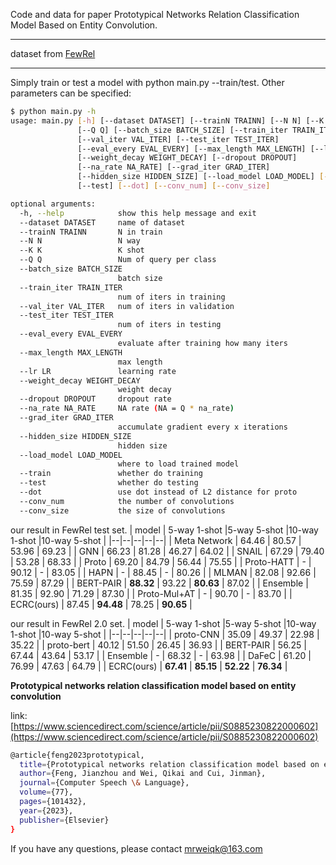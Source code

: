 ﻿Code and data for paper Prototypical Networks Relation Classification Model Based on Entity Convolution.

---
dataset from [FewRel](https://thunlp.github.io/1/fewrel1.html)

---
Simply train or test a model with python main.py --train/test. Other parameters can be specified:

```bash
$ python main.py -h
usage: main.py [-h] [--dataset DATASET] [--trainN TRAINN] [--N N] [--K K]
               [--Q Q] [--batch_size BATCH_SIZE] [--train_iter TRAIN_ITER]
               [--val_iter VAL_ITER] [--test_iter TEST_ITER]
               [--eval_every EVAL_EVERY] [--max_length MAX_LENGTH] [--lr LR]
               [--weight_decay WEIGHT_DECAY] [--dropout DROPOUT]
               [--na_rate NA_RATE] [--grad_iter GRAD_ITER]
               [--hidden_size HIDDEN_SIZE] [--load_model LOAD_MODEL] [--train]
               [--test] [--dot] [--conv_num] [--conv_size]

optional arguments:
  -h, --help            show this help message and exit
  --dataset DATASET     name of dataset
  --trainN TRAINN       N in train
  --N N                 N way
  --K K                 K shot
  --Q Q                 Num of query per class
  --batch_size BATCH_SIZE
                        batch size
  --train_iter TRAIN_ITER
                        num of iters in training
  --val_iter VAL_ITER   num of iters in validation
  --test_iter TEST_ITER
                        num of iters in testing
  --eval_every EVAL_EVERY
                        evaluate after training how many iters
  --max_length MAX_LENGTH
                        max length
  --lr LR               learning rate
  --weight_decay WEIGHT_DECAY
                        weight decay
  --dropout DROPOUT     dropout rate
  --na_rate NA_RATE     NA rate (NA = Q * na_rate)
  --grad_iter GRAD_ITER
                        accumulate gradient every x iterations
  --hidden_size HIDDEN_SIZE
                        hidden size
  --load_model LOAD_MODEL
                        where to load trained model
  --train               whether do training
  --test                whether do testing
  --dot                 use dot instead of L2 distance for proto
  --conv_num            the number of convolutions
  --conv_size           the size of convolutions
```
our result in FewRel test set.
| model | 5-way 1-shot |5-way 5-shot |10-way 1-shot |10-way 5-shot |
|--|--|--|--|--|
| Meta Network           | 64.46   | 80.57  | 53.96  | 69.23  |
| GNN                    | 66.23   | 81.28  | 46.27  | 64.02  |
| SNAIL                  | 67.29   | 79.40  | 53.28  | 68.33  |
| Proto                  | 69.20   | 84.79  | 56.44  | 75.55  |
| Proto-HATT             | -       | 90.12  | -      | 83.05  |
| HAPN                   | -       | 88.45  | -      | 80.26  |
| MLMAN                  | 82.08   | 92.66  | 75.59  | 87.29  |
| BERT-PAIR              | **88.32** | 93.22  | **80.63** | 87.02  |
| Ensemble               | 81.35   | 92.90  | 71.29  | 87.30  |
| Proto-Mul+AT           | -       | 90.70  | -      | 83.70  |
| ECRC(ours)             | 87.45   | **94.48** | 78.25  | **90.65** |

our result in FewRel 2.0 set.
| model | 5-way 1-shot |5-way 5-shot |10-way 1-shot |10-way 5-shot |
|--|--|--|--|--|
| proto-CNN             | 35.09  | 49.37  | 22.98  | 35.22  |
| proto-bert            | 40.12  | 51.50  | 26.45  | 36.93  |
| BERT-PAIR             | 56.25  | 67.44  | 43.64  | 53.17  |
| Ensemble              | -      | 68.32  | -      | 63.98  |
| DaFeC                 | 61.20  | 76.99  | 47.63  | 64.79  |
| ECRC(ours)            | **67.41** | **85.15** | **52.22** | **76.34** |



**Prototypical networks relation classification model based on entity convolution**


link:[https://www.sciencedirect.com/science/article/pii/S0885230822000602](https://www.sciencedirect.com/science/article/pii/S0885230822000602)


```bash
@article{feng2023prototypical,
  title={Prototypical networks relation classification model based on entity convolution},
  author={Feng, Jianzhou and Wei, Qikai and Cui, Jinman},
  journal={Computer Speech \& Language},
  volume={77},
  pages={101432},
  year={2023},
  publisher={Elsevier}
}
```

If you have any questions, please contact mrweiqk@163.com
